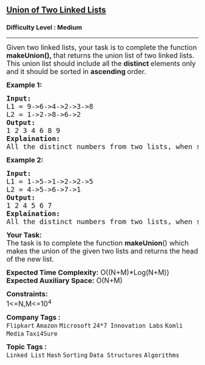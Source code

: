 <h2><a href="https://www.geeksforgeeks.org/problems/union-of-two-linked-list/1?page=2&category=Linked%20List&company=Microsoft&sortBy=submissions">Union of Two Linked Lists</a></h2><h3>Difficulty Level : Medium</h3><hr><div class="problems_problem_content__Xm_eO"><p><span style="font-size: 18px;">Given two linked lists, your task is to complete the function <strong>makeUnion(),&nbsp;</strong>that returns the union list of two linked lists. This union list should include all the <strong>distinct </strong>elements only and it should be sorted in <strong>ascending </strong>order.</span></p>
<p><span style="font-size: 18px;"><strong>Example 1:</strong></span></p>
<pre><span style="font-size: 18px;"><strong>Input:
</strong>L1 = 9-&gt;6-&gt;4-&gt;2-&gt;3-&gt;8
L2 = 1-&gt;2-&gt;8-&gt;6-&gt;2
<strong>Output: <br></strong>1 2 3 4 6 8 9<br><strong>Explaination:</strong> <br>All the distinct numbers from two lists, when sorted forms the list in the output. </span></pre>
<p><span style="font-size: 18px;"><strong>Example 2:</strong></span></p>
<pre><span style="font-size: 18px;"><strong>Input:
</strong>L1 = 1-&gt;5-&gt;1-&gt;2-&gt;2-&gt;5
L2 = 4-&gt;5-&gt;6-&gt;7-&gt;1
<strong>Output: <br></strong>1 2 4 5 6 7<br><strong>Explaination:</strong> <br>All the distinct numbers from two lists, when sorted forms the list in the output.<br></span></pre>
<p><span style="font-size: 18px;"><strong>Your Task:</strong><br>The task is to complete the function <strong>makeUnion</strong>() which makes the union of the given two lists and returns the head of the new list.</span></p>
<p><span style="font-size: 18px;"><strong>Expected Time Complexity:</strong> O((N+M)*Log(N+M))<br><strong>Expected Auxiliary Space:</strong> O(N+M)</span></p>
<p><span style="font-size: 18px;"><strong>Constraints:</strong><br>1&lt;=N,M&lt;=10<sup>4</sup></span></p></div><p><span style=font-size:18px><strong>Company Tags : </strong><br><code>Flipkart</code>&nbsp;<code>Amazon</code>&nbsp;<code>Microsoft</code>&nbsp;<code>24*7 Innovation Labs</code>&nbsp;<code>Komli Media</code>&nbsp;<code>Taxi4Sure</code>&nbsp;<br><p><span style=font-size:18px><strong>Topic Tags : </strong><br><code>Linked List</code>&nbsp;<code>Hash</code>&nbsp;<code>Sorting</code>&nbsp;<code>Data Structures</code>&nbsp;<code>Algorithms</code>&nbsp;